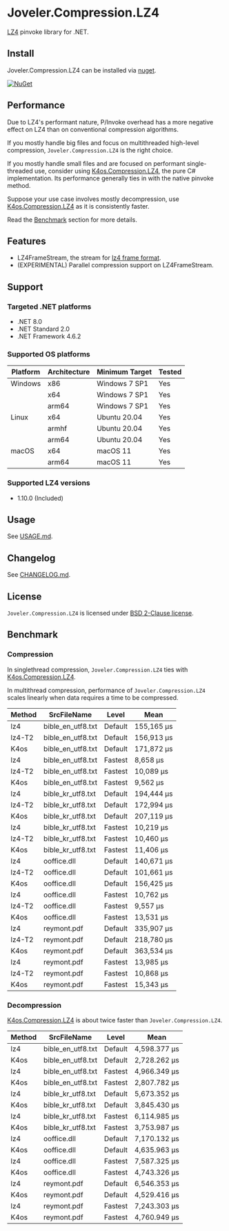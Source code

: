 # Joveler.Compression.LZ4

[LZ4](https://github.com/lz4/lz4) pinvoke library for .NET.

## Install

Joveler.Compression.LZ4 can be installed via [nuget](https://www.nuget.org/packages/Joveler.Compression.LZ4/).

[![NuGet](https://buildstats.info/nuget/Joveler.Compression.LZ4)](https://www.nuget.org/packages/Joveler.Compression.LZ4)

## Performance

Due to LZ4's performant nature, P/Invoke overhead has a more negative effect on LZ4 than on conventional compression algorithms.

If you mostly handle big files and focus on multithreaded high-level compression, `Joveler.Compression.LZ4` is the right choice.

If you mostly handle small files and are focused on performant single-threaded use, consider using [K4os.Compression.LZ4](https://github.com/MiloszKjewski/K4os.Compression.LZ4), the pure C# implementation. Its performance generally ties in with the native pinvoke method. 

Suppose your use case involves mostly decompression, use [K4os.Compression.LZ4](https://github.com/MiloszKjewski/K4os.Compression.LZ4) as it is consistently faster.

Read the [Benchmark](#Benchmark) section for more details.

## Features

- LZ4FrameStream, the stream for [lz4 frame format](https://github.com/lz4/lz4/blob/master/doc/lz4_Frame_format.md).
- (EXPERIMENTAL) Parallel compression support on LZ4FrameStream.

## Support

### Targeted .NET platforms

- .NET 8.0
- .NET Standard 2.0
- .NET Framework 4.6.2

### Supported OS platforms

| Platform | Architecture | Minimum Target | Tested |
|----------|--------------|----------------|--------|
| Windows  | x86          | Windows 7 SP1  | Yes    |
|          | x64          | Windows 7 SP1  | Yes    |
|          | arm64        | Windows 7 SP1  | Yes    |
| Linux    | x64          | Ubuntu 20.04   | Yes    |
|          | armhf        | Ubuntu 20.04   | Yes    |
|          | arm64        | Ubuntu 20.04   | Yes    |
| macOS    | x64          | macOS 11       | Yes    |
|          | arm64        | macOS 11       | Yes    |

### Supported LZ4 versions

- 1.10.0 (Included)

## Usage

See [USAGE.md](./USAGE.md).

## Changelog

See [CHANGELOG.md](./CHANGELOG.md).

## License

`Joveler.Compression.LZ4` is licensed under [BSD 2-Clause license](./LICENSE).

## Benchmark

### Compression

In singlethread compression, `Joveler.Compression.LZ4` ties with [K4os.Compression.LZ4](https://github.com/MiloszKrajewski/K4os.Compression.LZ4).

In multithread compression, performance of `Joveler.Compression.LZ4` scales linearly when data requires a time to be compressed.

| Method | SrcFileName       | Level   | Mean       |
|--------|-------------------|---------|------------|
| lz4    | bible_en_utf8.txt | Default | 155,165 μs |
| lz4-T2 | bible_en_utf8.txt | Default | 156,913 μs |
| K4os   | bible_en_utf8.txt | Default | 171,872 μs |
| lz4    | bible_en_utf8.txt | Fastest | 8,658 μs   |
| lz4-T2 | bible_en_utf8.txt | Fastest | 10,089 μs  |
| K4os   | bible_en_utf8.txt | Fastest | 9,562 μs   |
| lz4    | bible_kr_utf8.txt | Default | 194,444 μs |
| lz4-T2 | bible_kr_utf8.txt | Default | 172,994 μs |
| K4os   | bible_kr_utf8.txt | Default | 207,119 μs |
| lz4    | bible_kr_utf8.txt | Fastest | 10,219 μs  |
| lz4-T2 | bible_kr_utf8.txt | Fastest | 10,460 μs  |
| K4os   | bible_kr_utf8.txt | Fastest | 11,406 μs  |
| lz4    | ooffice.dll       | Default | 140,671 μs |
| lz4-T2 | ooffice.dll       | Default | 101,661 μs |
| K4os   | ooffice.dll       | Default | 156,425 μs |
| lz4    | ooffice.dll       | Fastest | 10,762 μs  |
| lz4-T2 | ooffice.dll       | Fastest | 9,557 μs   |
| K4os   | ooffice.dll       | Fastest | 13,531 μs  |
| lz4    | reymont.pdf       | Default | 335,907 μs |
| lz4-T2 | reymont.pdf       | Default | 218,780 μs |
| K4os   | reymont.pdf       | Default | 363,534 μs |
| lz4    | reymont.pdf       | Fastest | 13,985 μs  |
| lz4-T2 | reymont.pdf       | Fastest | 10,868 μs  |
| K4os   | reymont.pdf       | Fastest | 15,343 μs  |

### Decompression

[K4os.Compression.LZ4](https://github.com/MiloszKrajewski/K4os.Compression.LZ4) is about twice faster than `Joveler.Compression.LZ4`.

| Method | SrcFileName       | Level   | Mean       |
|--------|-------------------|---------|------------|
| lz4    | bible_en_utf8.txt  | Default | 4,598.377 μs |
| K4os   | bible_en_utf8.txt  | Default | 2,728.262 μs |
| lz4    | bible_en_utf8.txt  | Fastest | 4,966.349 μs |
| K4os   | bible_en_utf8.txt  | Fastest | 2,807.782 μs |
| lz4    | bible_kr_utf8.txt  | Default | 5,673.352 μs |
| K4os   | bible_kr_utf8.txt  | Default | 3,845.430 μs |
| lz4    | bible_kr_utf8.txt  | Fastest | 6,114.985 μs |
| K4os   | bible_kr_utf8.txt  | Fastest | 3,753.987 μs |
| lz4    | ooffice.dll       | Default | 7,170.132 μs |
| K4os   | ooffice.dll       | Default | 4,635.963 μs | 
| lz4    | ooffice.dll       | Fastest | 7,587.325 μs | 
| K4os   | ooffice.dll       | Fastest | 4,743.326 μs | 
| lz4    | reymont.pdf       | Default | 6,546.353 μs | 
| K4os   | reymont.pdf       | Default | 4,529.416 μs | 
| lz4    | reymont.pdf       | Fastest | 7,243.303 μs | 
| K4os   | reymont.pdf       | Fastest | 4,760.949 μs | 
